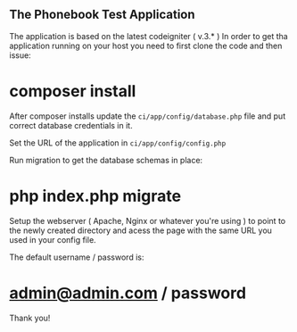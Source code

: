 ## The Phonebook Test Application

The application is based on the latest codeigniter ( v.3.* )
In order to get tha application running on your host you need to first
clone the code and then issue:

# composer install

After composer installs update the ```ci/app/config/database.php``` file and put 
correct database credentials in it.

Set the URL of the application in ```ci/app/config/config.php```  

Run migration to get the database schemas in place:

# php index.php migrate

Setup the webserver ( Apache, Nginx or whatever you're using ) to point to the newly
created directory and acess the page with the same URL you used in your config file.

The default username / password is:

# admin@admin.com / password


Thank you!
